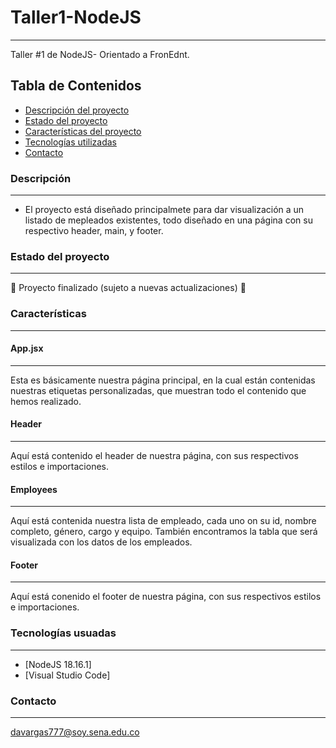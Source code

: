 # Taller1-NodeJS
***
Taller #1 de NodeJS- Orientado a FronEdnt.
## Tabla de Contenidos
* [Descripción del proyecto](#descripción-del-proyecto)
* [Estado del proyecto](#estado-del-proyecto)
* [Características del proyecto](Características-del-proyecto)
* [Tecnologías utilizadas](#tecnologías-utilizadas)
* [Contacto](#contacto)

### Descripción
***
* El proyecto está diseñado principalmete para dar visualización a un listado de mepleados existentes, todo diseñado en una página con su respectivo header, main, y footer.

### Estado del proyecto
***
:construction: Proyecto finalizado (sujeto a nuevas actualizaciones) :construction:

### Características
***
#### App.jsx
***
Esta es básicamente nuestra página principal, en la cual están contenidas nuestras etiquetas personalizadas, que muestran todo el contenido que hemos realizado.

#### Header
***
Aquí está contenido el header de nuestra página, con sus respectivos estilos e importaciones.

#### Employees
***
Aquí está contenida nuestra lista de empleado, cada uno on su id, nombre completo, género, cargo y equipo. También encontramos la tabla que será visualizada con los datos de los empleados.

#### Footer
***
Aquí está conenido el footer de nuestra página, con sus respectivos estilos e importaciones.


### Tecnologías usuadas
***
* [NodeJS 18.16.1]
* [Visual Studio Code] 

  
### Contacto
***
davargas777@soy.sena.edu.co
